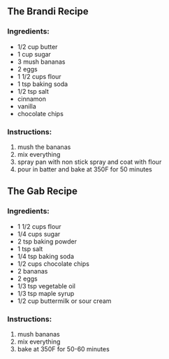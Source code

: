 ## The Brandi Recipe
### Ingredients:
- 1/2 cup butter
- 1 cup sugar
- 3 mush bananas
- 2 eggs
- 1 1/2 cups flour
- 1 tsp baking soda
- 1/2 tsp salt
- cinnamon
- vanilla
- chocolate chips

### Instructions:
1. mush the bananas
2. mix everything
3. spray pan with non stick spray and coat with flour
4. pour in batter and bake at 350F for 50 minutes



## The Gab Recipe
### Ingredients:
- 1 1/2 cups flour
- 1/4 cups sugar
- 2 tsp baking powder
- 1 tsp salt
- 1/4 tsp baking soda
- 1/2 cups chocolate chips
- 2 bananas
- 2 eggs
- 1/3 tsp vegetable oil
- 1/3 tsp maple syrup
- 1/2 cup buttermilk or sour cream

### Instructions:
1. mush bananas
2. mix everything
3. bake at 350F for 50-60 minutes
